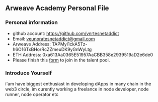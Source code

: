 ## Arweave Academy Personal File

### Personal information

- github account: https://github.com/vnrtesnetaddict
- Email: veunoratesnetaddict@gmail.com
- Arweave Address: TAPMyl1ckA5Tz-h6O16TxBHorRcZZmeuDK9yGnWyLtg
- ETH Address: 0xa613Aa0365E51957AaCBB358e2939519aD2e6de0
- Please finish this [form](https://docs.google.com/forms/d/e/1FAIpQLSfWA5fIIcBgmRppm3jNz5vmf9Mai_QMVil-2pO4r7YKn_Zhtw/viewform?usp=sf_link) to join in the talent pool.

### Introduce Yourself
 i'am have biggest enthusiast in developing dApps in many chain in the web3 circle, im curently working a freelance in node developer, node runner, node operator etc
